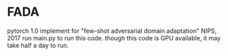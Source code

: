 # FADA
pytorch 1.0 implement for "few-shot adversarial domain adaptation" NIPS, 2017
run main.py to run this code.
though this code is GPU available, it may take half a day to run.
